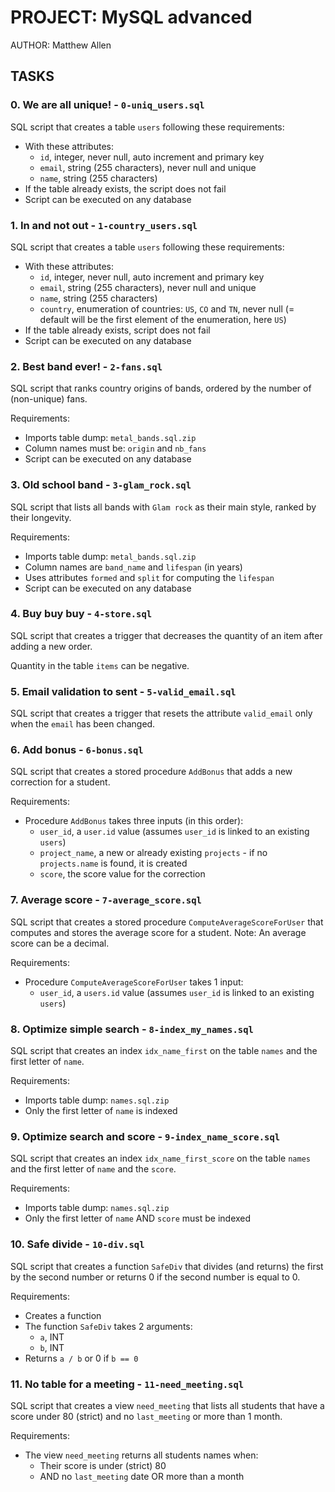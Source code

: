 # PROJECT: MySQL advanced

AUTHOR: Matthew Allen

## TASKS

### 0. We are all unique! - `0-uniq_users.sql`

SQL script that creates a table `users` following these requirements:

* With these attributes:
  * `id`, integer, never null, auto increment and primary key
  * `email`, string (255 characters), never null and unique
  * `name`, string (255 characters)
* If the table already exists, the script does not fail
* Script can be executed on any database

### 1. In and not out - `1-country_users.sql`

SQL script that creates a table `users` following these requirements:

* With these attributes:
  * `id`, integer, never null, auto increment and primary key
  * `email`, string (255 characters), never null and unique
  * `name`, string (255 characters)
  * `country`, enumeration of countries: `US`, `CO` and `TN`, never null (= default will be the first element of the enumeration, here `US`)
* If the table already exists, script does not fail
* Script can be executed on any database

### 2. Best band ever! - `2-fans.sql`

SQL script that ranks country origins of bands, ordered by the number of (non-unique) fans.

Requirements:

* Imports table dump: `metal_bands.sql.zip`
* Column names must be: `origin` and `nb_fans`
* Script can be executed on any database

### 3. Old school band - `3-glam_rock.sql`

SQL script that lists all bands with `Glam rock` as their main style, ranked by their longevity.

Requirements:

* Imports table dump: `metal_bands.sql.zip`
* Column names are `band_name` and `lifespan` (in years)
* Uses attributes `formed` and `split` for computing the `lifespan`
* Script can be executed on any database

### 4. Buy buy buy - `4-store.sql`

SQL script that creates a trigger that decreases the quantity of an item after adding a new order.

Quantity in the table `items` can be negative.

### 5. Email validation to sent - `5-valid_email.sql`

SQL script that creates a trigger that resets the attribute `valid_email` only when the `email` has been changed.

### 6. Add bonus - `6-bonus.sql`

SQL script that creates a stored procedure `AddBonus` that adds a new correction for a student.

Requirements:

* Procedure `AddBonus` takes three inputs (in this order):
  * `user_id`, a `user.id` value (assumes `user_id` is linked to an existing `users`)
  * `project_name`, a new or already existing `projects` - if no `projects.name` is found, it is created
  * `score`, the score value for the correction

### 7. Average score - `7-average_score.sql`

SQL script that creates a stored procedure `ComputeAverageScoreForUser` that computes and stores the average score for a student.  Note: An average score can be a decimal.

Requirements:

* Procedure `ComputeAverageScoreForUser` takes 1 input:
  * `user_id`, a `users.id` value (assumes `user_id` is linked to an existing `users`)

### 8. Optimize simple search - `8-index_my_names.sql`

SQL script that creates an index `idx_name_first` on the table `names` and the first letter of `name`.

Requirements:

* Imports table dump: `names.sql.zip`
* Only the first letter of `name` is indexed

### 9. Optimize search and score - `9-index_name_score.sql`

SQL script that creates an index `idx_name_first_score` on the table `names` and the first letter of `name` and the `score`.

Requirements:

* Imports table dump: `names.sql.zip`
* Only the first letter of `name` AND `score` must be indexed

### 10. Safe divide - `10-div.sql`

SQL script that creates a function `SafeDiv` that divides (and returns) the first by the second number or returns 0 if the second number is equal to 0.

Requirements:

* Creates a function
* The function `SafeDiv` takes 2 arguments:
  * `a`, INT
  * `b`, INT
* Returns `a / b` or 0 if `b == 0`

### 11. No table for a meeting - `11-need_meeting.sql`

SQL script that creates a view `need_meeting` that lists all students that have a score under 80 (strict) and no `last_meeting` or more than 1 month.

Requirements:

* The view `need_meeting` returns all students names when:
  * Their score is under (strict) 80
  * AND no `last_meeting` date OR more than a month

